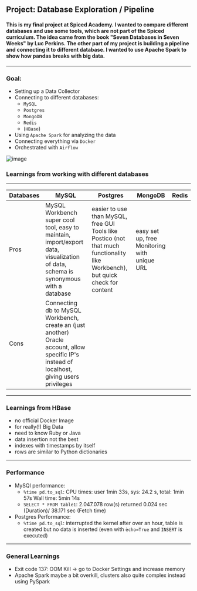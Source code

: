 ## Project: Database Exploration / Pipeline
#### This is my final project at Spiced Academy. I wanted to compare different databases and use some tools, which are not part of the Spiced curriculum. The idea came from the book "Seven Databases in Seven Weeks" by Luc Perkins. The other part of my project is building a pipeline and connecting it to different database. I wanted to use Apache Spark to show how pandas breaks with big data.
---
### Goal:
* Setting up a Data Collector
* Connecting to different databases:
  * `MySQL`
  * `Postgres`
  * `MongoDB`
  * `Redis`
  * (`HBase`)
* Using `Apache Spark` for analyzing the data
* Connecting everything via `Docker`
* Orchestrated with `Airflow`

![image](https://github.com/fe-bern/db_exploration/blob/master/img/architecture_new.png?raw=true)


### Learnings from working with different databases
----

| Databases  |  MySQL |  Postgres | MongoDB  | Redis  |
|---|---|---|---|---|
| Pros  | MySQL Workbench super cool tool, easy to maintain, import/export data, visualization of data, schema is synonymous with a database  | easier to use than MySQL, free GUI Tools like Postico (not that much functionality like Workbench), but quick check for content  | easy set up, free Monitoring with unique URL |   |
| Cons  | Connecting db to MySQL Workbench, create an (just another) Oracle account, allow specific IP's instead of localhost, giving users privileges  |   |   |   |


---
### Learnings from HBase
* no official Docker Image
* for really(!) Big Data
* need to know Ruby or Java
* data insertion not the best
* indexes with timestamps by itself
* rows are similar to Python dictionaries

---
### Performance
* MySQl performance:
  * `%time pd.to_sql`: CPU times: user 1min 33s, sys: 24.2 s, total: 1min 57s Wall time: 5min 14s
  * `SELECT * FROM table1`: 2.047.078 row(s) returned	0.024 sec (Duration)/ 38.171 sec (Fetch time)
* Postgres Performance:
  * `%time pd.to_sql`: interrupted the kernel after over an hour, table is created but no data is inserted (even with `ècho=True` and `INSERT` is executed)

---
### General Learnings
* Exit code 137: OOM Kill -> go to Docker Settings and increase memory
* Apache Spark maybe a bit overkill, clusters also quite complex instead using PySpark
